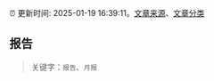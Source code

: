 :alarm_clock: 更新时间: 2025-01-19 16:39:11。[文章来源](/README.md)、[文章分类](/TAGS.md)

## 报告


> 关键字：`报告`、`月报`




